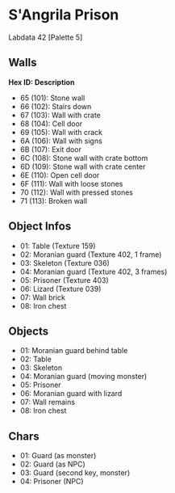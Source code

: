 # S'Angrila Prison

Labdata 42 [Palette 5]

## Walls

**Hex ID: Description**

-   65 (101): Stone wall
-   66 (102): Stairs down
-   67 (103): Wall with crate
-   68 (104): Cell door
-   69 (105): Wall with crack
-   6A (106): Wall with signs
-   6B (107): Exit door
-   6C (108): Stone wall with crate bottom
-   6D (109): Stone wall with crate center
-   6E (110): Open cell door
-   6F (111): Wall with loose stones
-   70 (112): Wall with pressed stones
-   71 (113): Broken wall

## Object Infos

-   01: Table (Texture 159)
-   02: Moranian guard (Texture 402, 1 frame)
-   03: Skeleton (Texture 036)
-   04: Moranian guard (Texture 402, 3 frames)
-   05: Prisoner (Texture 403)
-   06: Lizard (Texture 039)
-   07: Wall brick
-   08: Iron chest

## Objects

-   01: Moranian guard behind table
-   02: Table
-   03: Skeleton
-   04: Moranian guard (moving monster)
-   05: Prisoner
-   06: Moranian guard with lizard
-   07: Wall remains
-   08: Iron chest

## Chars

-   01: Guard (as monster)
-   02: Guard (as NPC)
-   03: Guard (second key, monster)
-   04: Prisoner (NPC)
